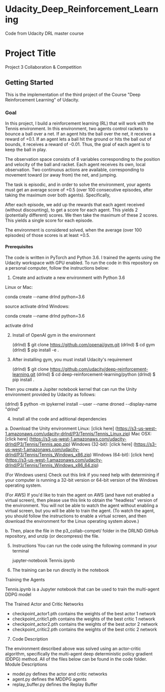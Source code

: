 # Udacity_Deep_Reinforcement_Learning
Code from Udacity DRL master course
# Project Title

Project 3 Collaboration & Competition

## Getting Started

This is the implementation of the third project of the Course "Deep Reinforcement Learning" of Udacity. 

### Goal
In this project, I build a reinforcement learning (RL) that will work with the Tennis environment. 
In this environment, two agents control rackets to bounce a ball over a net. If an agent hits the ball over the net, it receives a reward of +0.1. If an agent lets a ball hit the ground or hits the ball out of bounds, it receives a reward of -0.01. Thus, the goal of each agent is to keep the ball in play.

The observation space consists of 8 variables corresponding to the position and velocity of the ball and racket. Each agent receives its own, local observation. Two continuous actions are available, corresponding to movement toward (or away from) the net, and jumping.

The task is episodic, and in order to solve the environment, your agents must get an average score of +0.5 (over 100 consecutive episodes, after taking the maximum over both agents). Specifically,

After each episode, we add up the rewards that each agent received (without discounting), to get a score for each agent. This yields 2 (potentially different) scores. We then take the maximum of these 2 scores.
This yields a single score for each episode.

The environment is considered solved, when the average (over 100 episodes) of those scores is at least +0.5.
 
#### Prerequisites

The code is written in PyTorch and Python 3.6. I trained the agents using the Udacity workspace with GPU enabled. To run the code in this repository on a personal computer, follow the instructions below:


1. Create and activate a new environment with Python 3.6

Linux or Mac:

conda create --name drlnd python=3.6

source activate drlnd
Windows:

conda create --name drlnd python=3.6

activate drlnd

2. Install of OpenAI gym in the environment


    (drlnd) $ git clone https://github.com/openai/gym.git
    (drlnd) $ cd gym
    (drlnd) $ pip install -e .


3. After installing gym, you must install Udacity's requirement



    (drlnd) $ git clone https://github.com/udacity/deep-reinforcement-learning.git
    (drlnd) $ cd deep-reinforcement-learning/python
    (drlnd) $ pip install .

Then you create a Jupiter notebook kernel that can run the Unity environment provided by Udacity as follows:

(drlnd) $ python -m ipykernel install --user --name droned --display-name "drlnd"

4. Install all the code and aditional dependencies


a. Download the Unity environment 
    Linux: [click here] (https://s3-us-west-1.amazonaws.com/udacity-drlnd/P3/Tennis/Tennis_Linux.zip)
    Mac OSX: [click here] (https://s3-us-west-1.amazonaws.com/udacity-drlnd/P3/Tennis/Tennis.app.zip)
    Windows (32-bit): [click here] (https://s3-us-west-1.amazonaws.com/udacity-drlnd/P3/Tennis/Tennis_Windows_x86.zip)
    Windows (64-bit): [click here] (https://s3-us-west-1.amazonaws.com/udacity-drlnd/P3/Tennis/Tennis_Windows_x86_64.zip)



(For Windows users) Check out this link if you need help with determining if your computer is running a 32-bit version or 64-bit version of the Windows operating system.

(For AWS) If you'd like to train the agent on AWS (and have not enabled a virtual screen), then please use this link to obtain the "headless" version of the environment. You will not be able to watch the agent without enabling a virtual screen, but you will be able to train the agent. (To watch the agent, you should follow the instructions to enable a virtual screen, and then download the environment for the Linux operating system above.)

b. Then, place the file in the p3_collab-compet/ folder in the DRLND GitHub repository, and unzip (or decompress) the file.


5. Instructions
	You can run the code using the following command in your terminal 
	
	jupyter-notebook Tennis.ipynb

6. The training can be run directly in the notebook

Training the Agents

Tennis.ipynb is a Jupyter notebook that can be used to train the multi-agent DDPG model

The Trained Actor and Critic Networks

- checkpoint_actor1.pth contains the weights of the best actor 1 network 
- checkpoint_critic1.pth contains the weights of the best critic 1 network 
- checkpoint_actor2.pth contains the weights of the best actor 2 network 
- checkpoint_critic2.pth contains the weights of the best critic 2 network 

7. Code Description

The environment described above was solved using an actor-critic algorithm, specifically the multi-agent deep deterministic policy gradient (DDPG) method. All of the files below can be found in the code folder.
Module Descriptions

- model.py defines the actor and critic networks
- agent.py defines the MDDPG agents
- replay_buffer.py defines the Replay Buffer 




 